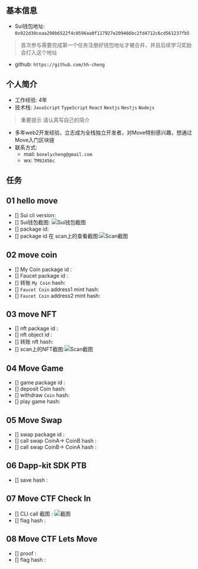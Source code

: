 ## 基本信息
- Sui钱包地址: `0x922d30ceaa298b6522f4c0596aa0f117927e209466bc2fd4712c6cd561237fb5`
> 首次参与需要完成第一个任务注册好钱包地址才被合并，并且后续学习奖励会打入这个地址
- github: `https://github.com/hh-cheng`

## 个人简介
- 工作经验: 4年
- 技术栈: `JavaScript` `TypeScript` `React` `Nextjs` `Nestjs` `Nodejs`
> 重要提示 请认真写自己的简介
- 多年web2开发经验，立志成为全栈独立开发者，对Move特别感兴趣，想通过Move入门区块链
- 联系方式:
  - mail: `bonelycheng@gmail.com` 
  - wx: `TM92456c`

## 任务

##   01 hello move  
- [] Sui cli version:
- [] Sui钱包截图: ![Sui钱包截图](./images/你的图片地址)
- [] package id: 
- [] package id 在 scan上的查看截图:![Scan截图](./images/你的图片地址)

##   02 move coin
- [] My Coin package id : 
- [] Faucet package id : 
- [] 转账 `My Coin` hash:
- [] `Faucet Coin` address1 mint hash:
- [] `Faucet Coin` address2 mint hash:

##   03 move NFT
- [] nft package id :
- [] nft object id : 
- [] 转账 nft  hash:
- [] scan上的NFT截图:![Scan截图](./images/你的图片地址)

##   04 Move Game
- [] game package id :
- [] deposit Coin hash:
- [] withdraw `Coin` hash:
- [] play game hash:

##   05 Move Swap
- [] swap package id :
- [] call swap CoinA-> CoinB  hash :
- [] call swap CoinB-> CoinA  hash :

##   06 Dapp-kit SDK PTB
- [] save hash :

##   07 Move CTF Check In
- [] CLI call 截图 : ![截图](./images/你的图片地址)
- [] flag hash :

##   08 Move CTF Lets Move
- [] proof : 
- [] flag hash :

